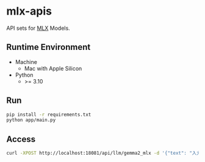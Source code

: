 # mlx-apis

API sets for [MLX](https://huggingface.co/docs/hub/mlx) Models.

## Runtime Environment

* Machine
  * Mac with Apple Silicon
* Python
  * \>= 3.10

## Run

```bash
pip install -r requirements.txt
python app/main.py
```

## Access

```bash
curl -XPOST http://localhost:18081/api/llm/gemma2_mlx -d '{"text": "入力テキスト"}' -H "Content-Type: application/json"
```